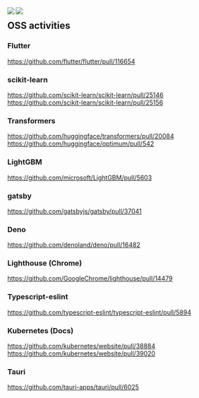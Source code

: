 

<a href="https://github.com/shogohida/github-readme-stats">
  <img align="left" src="https://github-readme-stats.vercel.app/api?username=shogohida&count_private=true&show_icons=true" />
</a>
<a href="https://github.com/shogohida/github-readme-stats">
  <img align="left" src="https://github-readme-stats.vercel.app/api/top-langs/?username=shogohida" />
</a>

## OSS activities
### Flutter
https://github.com/flutter/flutter/pull/116654

### scikit-learn
https://github.com/scikit-learn/scikit-learn/pull/25146
https://github.com/scikit-learn/scikit-learn/pull/25156

### Transformers
https://github.com/huggingface/transformers/pull/20084
https://github.com/huggingface/optimum/pull/542

### LightGBM
https://github.com/microsoft/LightGBM/pull/5603

### gatsby
https://github.com/gatsbyjs/gatsby/pull/37041

### Deno
https://github.com/denoland/deno/pull/16482

### Lighthouse (Chrome)
https://github.com/GoogleChrome/lighthouse/pull/14479

### Typescript-eslint
https://github.com/typescript-eslint/typescript-eslint/pull/5894

### Kubernetes (Docs)
https://github.com/kubernetes/website/pull/38884
https://github.com/kubernetes/website/pull/39020

### Tauri
https://github.com/tauri-apps/tauri/pull/6025
